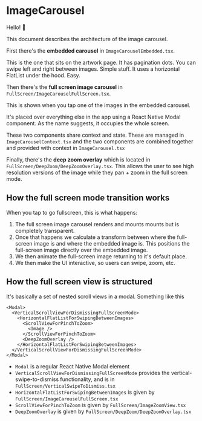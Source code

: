 # ImageCarousel

Hello! 👋

This document describes the architecture of the image carousel.

First there's the **embedded carousel** in `ImageCarouselEmbedded.tsx`.

This is the one that sits on the artwork page. It has pagination dots.
You can swipe left and right between images. Simple stuff. It uses a
horizontal FlatList under the hood. Easy.

Then there's the **full screen image carousel** in `FullScreen/ImageCarouselFullScreen.tsx`.

This is shown when you tap one of the images in the embedded carousel.

It's placed over everything else in the app using a React Native Modal component. As the name suggests, it occupies the whole screen.

These two components share context and state. These are managed in `ImageCarouselContext.tsx` and the two components are combined together and provided with context in `ImageCarousel.tsx`

Finally, there's the **deep zoom overlay** which is located in `FullScreen/DeepZoom/DeepZoomOverlay.tsx`. This allows the user to see high resolution versions of the image while they pan + zoom in the full screen mode.

## How the full screen mode transition works

When you tap to go fullscreen, this is what happens:

1. The full screen image carousel renders and mounts mounts but is completely transparent.
2. Once that happens we calculate a transform between where the full-screen image is and where the embedded image is. This positions the full-screen image directly over the embedded image.
3. We then animate the full-screen image returning to it's default place.
4. We then make the UI interactive, so users can swipe, zoom, etc.

## How the full screen view is structured

It's basically a set of nested scroll views in a modal. Something like this

    <Modal>
      <VerticalScrollViewForDismissingFullScreenMode>
        <HorizontalFlatListForSwipingBetweenImages>
          <ScrollViewForPinchToZoom>
            <Image />
          </ScrollViewForPinchToZoom>
          <DeepZoomOverlay />
        </HorizontalFlatListForSwipingBetweenImages>
      </VerticalScrollViewForDismissingFullScreenMode>
    </Modal>

- `Modal` is a regular React Native Modal element
- `VerticalScrollViewForDismissingFullScreenMode` provides the vertical-swipe-to-dismiss functionality, and is in `FullScreen/VerticalSwipeToDismiss.tsx`
- `HorizontalFlatListForSwipingBetweenImages` is given by `FullScreen/ImageCarouselFullScreen.tsx`
- `ScrollViewForPinchToZoom` is given by `FullScreen/ImageZoomView.tsx`
- `DeepZoomOverlay` is given by `FullScreen/DeepZoom/DeepZoomOverlay.tsx`
